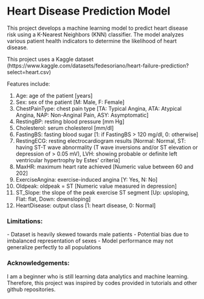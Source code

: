 <h1>Heart Disease Prediction Model</h1>

<p>This project develops a machine learning model to predict heart disease risk using a K-Nearest Neighbors (KNN) classifier. The model analyzes various patient health indicators to determine the likelihood of heart disease.</p>

<p>This project uses a Kaggle dataset (https://www.kaggle.com/datasets/fedesoriano/heart-failure-prediction?select=heart.csv)</p>

Features include:

1. Age: age of the patient [years]
2. Sex: sex of the patient [M: Male, F: Female]
3. ChestPainType: chest pain type [TA: Typical Angina, ATA: Atypical Angina, NAP: Non-Anginal Pain, ASY: Asymptomatic]
4. RestingBP: resting blood pressure [mm Hg]
5. Cholesterol: serum cholesterol [mm/dl]
6. FastingBS: fasting blood sugar [1: if FastingBS > 120 mg/dl, 0: otherwise]
7. RestingECG: resting electrocardiogram results [Normal: Normal, ST: having ST-T wave abnormality (T wave inversions and/or ST elevation or depression of > 0.05 mV), LVH: showing probable or definite left ventricular hypertrophy by Estes' criteria]
8. MaxHR: maximum heart rate achieved [Numeric value between 60 and 202]
9. ExerciseAngina: exercise-induced angina [Y: Yes, N: No]
10. Oldpeak: oldpeak = ST [Numeric value measured in depression]
11. ST_Slope: the slope of the peak exercise ST segment [Up: upsloping, Flat: flat, Down: downsloping]
12. HeartDisease: output class [1: heart disease, 0: Normal]

<h3>Limitations:</h3>
- Dataset is heavily skewed towards male patients
- Potential bias due to imbalanced representation of sexes
- Model performance may not generalize perfectly to all populations

<h3>Acknowledgements:</h3>
I am a beginner who is still learning data analytics and machine learning. Therefore, this project was inspired by codes provided in tutorials and other github repositories.
